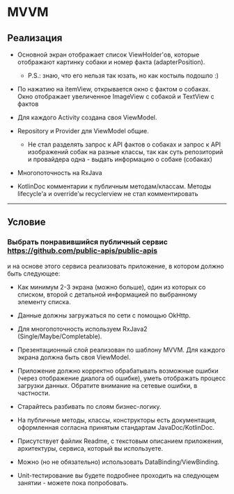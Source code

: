 # MVVM

## Реализация

* Основной экран отображает список ViewHolder'ов, которые отображают картинку собаки и номер факта (adapterPosition). 

  + P.S.: знаю, что его нельзя так юзать, но как костыль подошло :)

* По нажатию на itemView, открывается окно с фактом о собаках. Окно отображает увеличенное ImageView с собакой и TextView с фактов

* Для каждого Activity создана своя ViewModel.

* Repository и Provider для ViewModel общие. 

  + Не стал разделять запрос к API фактов о собаках и запрос к API изображений собак на разные классы, так как суть репозиторий и провайдера одна - выдать информацию о собаке (собаках)

* Многопоточность на RxJava

* KotlinDoc комментарии к публичным методам/классам. Методы lifecycle'а и override'ы recyclerview не стал комментировать
---

## Условие

### Выбрать понравившийся публичный сервис https://github.com/public-apis/public-apis
и на основе этого сервиса реализовать приложение, в котором должно быть следующее:
 
* Как минимум 2-3 экрана (можно больше), один из которых со списком, второй с детальной информацией по 
выбранному элементу списка. 

* Данные должны загружаться по сети с помощью OkHttp.

* Для многопоточность используем RxJava2 (Single/Maybe/Completable).

* Презентационный слой реализован по шаблону MVVM. Для каждого экрана должна быть своя ViewModel. 

* Приложение должно корректно обрабатывать возможные ошибки (через отображение диалога об ошибке),
уметь отображать процесс загрузки данных. Обратите внимание на сетевые ошибки, в частности.

* Старайтесь разбивать по слоям бизнес-логику.

* На публичные методы, классы, конструкторы есть документация, оформленная согласна принятым стандартам JavaDoc/KotlinDoc.

* Присутствует файлик Readme, с текстовым описанием приложения, архитектуры, сервиса, который вы используете.

* Можно (но не обязательно) использовать DataBinding/ViewBinding. 

* Unit-тестирование вы будете подробнее проходить на следующем занятии - можете пока попробовать.

